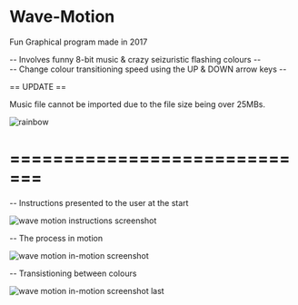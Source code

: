 # Wave-Motion
Fun Graphical program made in 2017

-- Involves funny 8-bit music & crazy seizuristic flashing colours -- <br>
-- Change colour transitioning speed using the UP & DOWN arrow keys --

== UPDATE ==

Music file cannot be imported due to the file size being over 25MBs.

![rainbow](https://user-images.githubusercontent.com/21260839/30390542-58b23d8c-98ae-11e7-9b97-52b09f4a115d.png)

# =============================

-- Instructions presented to the user at the start

![wave motion instructions screenshot](https://user-images.githubusercontent.com/21260839/30393665-c66e3650-98b8-11e7-94b4-be03f2b7eb46.PNG)

-- The process in motion

![wave motion in-motion screenshot](https://user-images.githubusercontent.com/21260839/30393732-ed0de3c8-98b8-11e7-94ca-d115439a859d.PNG)

-- Transistioning between colours

![wave motion in-motion screenshot last](https://user-images.githubusercontent.com/21260839/30393776-1465cc1a-98b9-11e7-8f2a-10aa5577c916.PNG)
